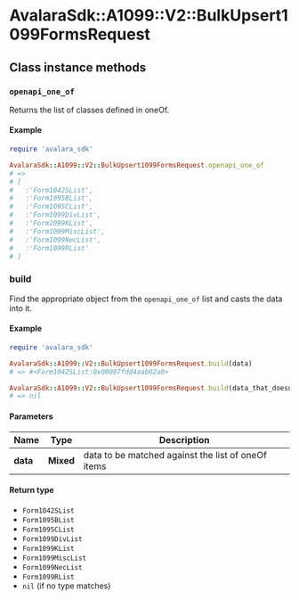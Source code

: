 # AvalaraSdk::A1099::V2::BulkUpsert1099FormsRequest

## Class instance methods

### `openapi_one_of`

Returns the list of classes defined in oneOf.

#### Example

```ruby
require 'avalara_sdk'

AvalaraSdk::A1099::V2::BulkUpsert1099FormsRequest.openapi_one_of
# =>
# [
#   :'Form1042SList',
#   :'Form1095BList',
#   :'Form1095CList',
#   :'Form1099DivList',
#   :'Form1099KList',
#   :'Form1099MiscList',
#   :'Form1099NecList',
#   :'Form1099RList'
# ]
```

### build

Find the appropriate object from the `openapi_one_of` list and casts the data into it.

#### Example

```ruby
require 'avalara_sdk'

AvalaraSdk::A1099::V2::BulkUpsert1099FormsRequest.build(data)
# => #<Form1042SList:0x00007fdd4aab02a0>

AvalaraSdk::A1099::V2::BulkUpsert1099FormsRequest.build(data_that_doesnt_match)
# => nil
```

#### Parameters

| Name | Type | Description |
| ---- | ---- | ----------- |
| **data** | **Mixed** | data to be matched against the list of oneOf items |

#### Return type

- `Form1042SList`
- `Form1095BList`
- `Form1095CList`
- `Form1099DivList`
- `Form1099KList`
- `Form1099MiscList`
- `Form1099NecList`
- `Form1099RList`
- `nil` (if no type matches)

